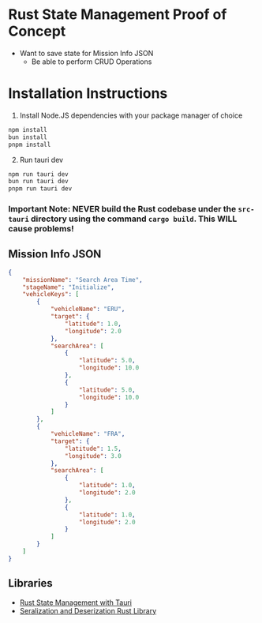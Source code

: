 # Rust State Management Proof of Concept
- Want to save state for Mission Info JSON
  - Be able to perform CRUD Operations

# Installation Instructions
1. Install Node.JS dependencies with your package manager of choice
```bash
npm install
bun install
pnpm install
```

2. Run tauri dev
```bash
npm run tauri dev
bun run tauri dev
pnpm run tauri dev
```
### Important Note: NEVER build the Rust codebase under the `src-tauri` directory using the command `cargo build`. This WILL cause problems!



## Mission Info JSON
```json
{
    "missionName": "Search Area Time",
    "stageName": "Initialize",
    "vehicleKeys": [
        {
            "vehicleName": "ERU",
            "target": {
			    "latitude": 1.0,
			    "longitude": 2.0
		    },
            "searchArea": [
		        {
			        "latitude": 5.0,
			        "longitude": 10.0
		        },
		        {
			        "latitude": 5.0,
			        "longitude": 10.0
		        }
	        ]
        },
        {
            "vehicleName": "FRA",
            "target": {
			    "latitude": 1.5,
			    "longitude": 3.0
		    },
            "searchArea": [
		        {
			        "latitude": 1.0,
			        "longitude": 2.0
		        },
		        {
			        "latitude": 1.0,
			        "longitude": 2.0
		        }
	        ]
        }
    ]
}
```



## Libraries
- [Rust State Management with Tauri](https://v2.tauri.app/develop/state-management/)
- [Seralization and Deserization Rust Library](https://serde.rs/) 


